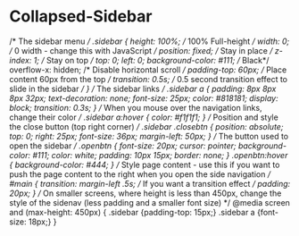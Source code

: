 # Collapsed-Sidebar
/* The sidebar menu */ .sidebar {   height: 100%; /* 100% Full-height */   width: 0; /* 0 width - change this with JavaScript */   position: fixed; /* Stay in place */   z-index: 1; /* Stay on top */   top: 0;   left: 0;   background-color: #111; /* Black*/   overflow-x: hidden; /* Disable horizontal scroll */   padding-top: 60px; /* Place content 60px from the top */   transition: 0.5s; /* 0.5 second transition effect to slide in the sidebar */ }  /* The sidebar links */ .sidebar a {   padding: 8px 8px 8px 32px;   text-decoration: none;   font-size: 25px;   color: #818181;   display: block;   transition: 0.3s; }  /* When you mouse over the navigation links, change their color */ .sidebar a:hover {   color: #f1f1f1; }  /* Position and style the close button (top right corner) */ .sidebar .closebtn {   position: absolute;   top: 0;   right: 25px;   font-size: 36px;   margin-left: 50px; }  /* The button used to open the sidebar */ .openbtn {   font-size: 20px;   cursor: pointer;   background-color: #111;   color: white;   padding: 10px 15px;   border: none; }  .openbtn:hover {   background-color: #444; }  /* Style page content - use this if you want to push the page content to the right when you open the side navigation */ #main {   transition: margin-left .5s; /* If you want a transition effect */   padding: 20px; }  /* On smaller screens, where height is less than 450px, change the style of the sidenav (less padding and a smaller font size) */ @media screen and (max-height: 450px) {   .sidebar {padding-top: 15px;}   .sidebar a {font-size: 18px;} }
